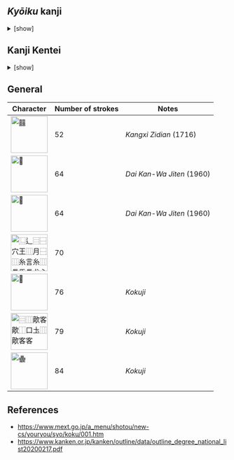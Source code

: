 ## _Kyōiku_ kanji

<details>
<summary>[show]</summary>

| Character | Number of strokes | Grade |
|---|---|---|
| 森 | 12 | 1 |
| 曜 | 18 | 2 |
| 顔 | 18 | 2 |
| 題 | 18 | 3 |
| 競 | 20 | 4 |
| 議 | 20 | 4 |
| 護 | 20 | 5 |
| 臓 | 19 | 6 |
| 警 | 19 | 6 |

</details>

## Kanji Kentei

<details>
<summary>[show]</summary>

| Character | Number of strokes | Level |
|---|---|---|
| 鑑 | 23 | 4 |
| 顧 | 21 | 3 |
| 魔 | 21 | 3 |
| 艦 | 21 | 2.5 |
| 鬱 | 29 | 2 |
| 鸚 | 28 | 1.5 |
| 麤 | 33 | 1 |

</details>

## General

| Character | Number of strokes | Notes |
|---|---|---|
| <img alt="䨻" src="https://glyphwiki.org/glyph/u4a3b.png" width="84" height="84"> | 52 | _Kangxi Zidian_ (1716) |
| <img alt="𠔻" src="https://glyphwiki.org/glyph/u2053b.png" width="84" height="84"> | 64 | _Dai Kan-Wa Jiten_ (1960) |
| <img alt="𪚥" src="https://glyphwiki.org/glyph/u2a6a5.png" width="84" height="84"> | 64 | _Dai Kan-Wa Jiten_ (1960) |
| <img alt="⿺⻍⿳⿱穴王⿲月⿱⿲糸言糸⿲長馬長戈心" src="https://github.com/user-attachments/assets/fe24dcab-59f2-4e56-b1b7-b37aa88b9a37" width="84" height="84"> | 70 | |
| <img alt="𰽔" src="https://glyphwiki.org/glyph/u30f54.png" width="84" height="84"> | 76 | _Kokuji_ |
| <img alt="⿳⿲歒客歒⿰口圡⿲歒客客" src="https://github.com/user-attachments/assets/6cd4eab1-fb92-4c4b-9259-6d5f66833d22" width="84" height="84"> | 79 | _Kokuji_ |
| <img alt="𱁬" src="https://github.com/user-attachments/assets/76e9724f-63a1-4842-bd8f-1a2ca06f2bd8" width="84" height="84"> | 84 | _Kokuji_ |

## References

* https://www.mext.go.jp/a_menu/shotou/new-cs/youryou/syo/koku/001.htm
* https://www.kanken.or.jp/kanken/outline/data/outline_degree_national_list20200217.pdf
